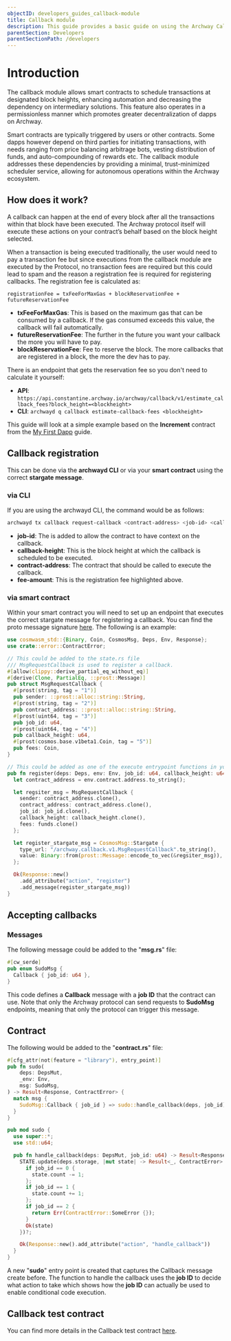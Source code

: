 ```yaml
---
objectID: developers_guides_callback-module
title: Callback module
description: This guide provides a basic guide on using the Archway Callback module within a smart contract
parentSection: Developers
parentSectionPath: /developers
---
```


# Introduction

The callback module allows smart contracts to schedule transactions at designated block heights, enhancing automation and decreasing the dependency on intermediary solutions. This feature also operates in a permissionless manner which promotes greater decentralization of dapps on Archway.

Smart contracts are typically triggered by users or other contracts. Some dapps however depend on third parties for initiating transactions, with needs ranging from price balancing arbitrage bots, vesting distribution of funds, and auto-compounding of rewards etc. The callback module addresses these dependencies by providing a minimal, trust-minimized scheduler service, allowing for autonomous operations within the Archway ecosystem.


## How does it work?

A callback can happen at the end of every block after all the transactions within that block have been executed. The Archway protocol itself will execute these actions on your contract’s behalf based on the block height selected.

When a transaction is being executed traditionally, the user would need to pay a transaction fee but since executions from the callback module are executed by the Protocol, no transaction fees are required but this could lead to spam and the reason a registration fee is required for registering callbacks. The registration fee is calculated as:

`registrationFee = txFeeForMaxGas + blockReservationFee + futureReservationFee`

- **txFeeForMaxGas**: This is based on the maximum gas that can be consumed by a callback. If the gas consumed exceeds this value, the callback will fail automatically.
- **futureReservationFee**: The further in the future you want your callback the more you will have to pay.
- **blockReservationFee**: Fee to reserve the block. The more callbacks that are registered in a block, the more the dev has to pay.

There is an endpoint that gets the reservation fee so you don't need to calculate it yourself:
- **API**: `https://api.constantine.archway.io/archway/callback/v1/estimate_callback_fees?block_height=<blockheight>`
- **CLI**: `archwayd q callback estimate-callback-fees <blockheight>`

This guide will look at a simple example based on the **Increment** contract from the [My First Dapp](https://docs.archway.io/developers/guides/my-first-dapp/start) guide.


## Callback registration

This can be done via the **archwayd CLI** or via your **smart contract** using the correct **stargate message**.

### via CLI

If you are using the archwayd CLI, the command would be as follows:

```bash
archwayd tx callback request-callback <contract-address> <job-id> <callback-height> <fee-amount>
```

- **job-id**: The is added to allow the contract to have context on the callback.
- **callback-height**: This is the block height at which the callback is scheduled to be executed.
- **contract-address**: The contract that should be called to execute the callback.
- **fee-amount**: This is the registration fee highlighted above.


### via smart contract

Within your smart contract you will need to set up an endpoint that executes the correct stargate message for registering a callback. You can find the proto message signature [here](https://github.com/archway-network/archway/blob/main/proto/archway/callback/v1/tx.proto#L39-L51). The following is an example:

```rust
use cosmwasm_std::{Binary, Coin, CosmosMsg, Deps, Env, Response};
use crate::error::ContractError;

// This could be added to the state.rs file
/// MsgRequestCallback is used to register a callback.
#[allow(clippy::derive_partial_eq_without_eq)]
#[derive(Clone, PartialEq, ::prost::Message)]
pub struct MsgRequestCallback {
  #[prost(string, tag = "1")]
  pub sender: ::prost::alloc::string::String,
  #[prost(string, tag = "2")]
  pub contract_address: ::prost::alloc::string::String,
  #[prost(uint64, tag = "3")]
  pub job_id: u64,
  #[prost(uint64, tag = "4")]
  pub callback_height: u64,
  #[prost(cosmos.base.v1beta1.Coin, tag = "5")]
  pub fees: Coin,
}

// This could be added as one of the execute entrypoint functions in your contract.rs file
pub fn register(deps: Deps, env: Env, job_id: u64, callback_height: u64, funds: Coin) -> Result<Response, ContractError> {
  let contract_address = env.contract.address.to_string();

  let regsiter_msg = MsgRequestCallback {
    sender: contract_address.clone(),
    contract_address: contract_address.clone(),
    job_id: job_id.clone(),
    callback_height: callback_height.clone(),
    fees: funds.clone()
  };

  let register_stargate_msg = CosmosMsg::Stargate {
    type_url: "/archway.callback.v1.MsgRequestCallback".to_string(),
    value: Binary::from(prost::Message::encode_to_vec(&regsiter_msg)),
  };

  Ok(Response::new()
    .add_attribute("action", "register")
    .add_message(register_stargate_msg))
}
```

## Accepting callbacks

### Messages

The following message could be added to the "**msg.rs**" file:

```rust
#[cw_serde]
pub enum SudoMsg {
  Callback { job_id: u64 },
}
```

This code defines a **Callback** message with a **job ID** that the contract can use. Note that only the Archway protocol can send requests to **SudoMsg** endpoints, meaning that only the protocol can trigger this message.


## Contract

The following would be added to the "**contract.rs**" file:

```rust
#[cfg_attr(not(feature = "library"), entry_point)]
pub fn sudo(
    deps: DepsMut,
    _env: Env,
    msg: SudoMsg,
) -> Result<Response, ContractError> {
  match msg {
    SudoMsg::Callback { job_id } => sudo::handle_callback(deps, job_id),
  }
}

pub mod sudo {
  use super::*;
  use std::u64;

  pub fn handle_callback(deps: DepsMut, job_id: u64) -> Result<Response, ContractError> {
    STATE.update(deps.storage, |mut state| -> Result<_, ContractError> {
      if job_id == 0 {
        state.count -= 1;
      };
      if job_id == 1 {
        state.count += 1;
      };
      if job_id == 2 {
        return Err(ContractError::SomeError {});
      }
      Ok(state)
    })?;

    Ok(Response::new().add_attribute("action", "handle_callback"))
  }
}
```

A new "**sudo**" entry point is created that captures the Callback message create before. The function to handle the callback uses the **job ID** to decide what action to take which shows how the **job ID** can actually be used to enable conditional code execution.

## Callback test contract

You can find more details in the Callback test contract [here](https://github.com/archway-network/archway/tree/main/contracts/callback-test).
